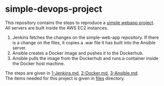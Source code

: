 # simple-devops-project
This repository contains the steps to reproduce a [simple webapp project](https://github.com/atakanttl/simple-web-app).  
All servers are built inside the AWS EC2 instances.  

1. Jenkins fetches the changes on the simple-web-app repository. If there is a change on the files, it copies a .war file it has built into the Ansible server.
2. Ansible creates a Docker image and pushes it to the Dockerhub.
3. Ansible pulls the image from the Dockerhub and runs a container inside the Docker host machine.


The steps are given in [1-Jenkins.md](https://github.com/atakanttl/simple-devops-project/blob/master/1-Jenkins.md), [2-Docker.md](https://github.com/atakanttl/simple-devops-project/blob/master/2-Docker.md), [3-Ansible.md](https://github.com/atakanttl/simple-devops-project/blob/master/3-Ansible.md).  
The items needed for this project is given in [files](https://github.com/atakanttl/simple-devops-project/tree/master/files) directory.
